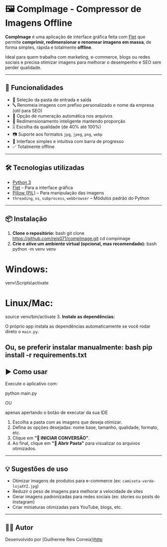 # 🖼️ CompImage - Compressor de Imagens Offline

**CompImage** é uma aplicação de interface gráfica feita com [Flet](https://flet.dev) que permite **comprimir, redimensionar e renomear imagens em massa**, de forma simples, rápida e totalmente **offline**.

Ideal para quem trabalha com marketing, e-commerce, blogs ou redes sociais e precisa otimizar imagens para melhorar o desempenho e SEO sem perder qualidade.

---

## 🚀 Funcionalidades

- 📁 Seleção da pasta de entrada e saída
- 🔤 Renomeia imagens com prefixo personalizado e nome da empresa (útil para SEO)
- 🔢 Opção de numeração automática nos arquivos
- 📏 Redimensionamento inteligente mantendo proporção
- 🎚️ Escolha da qualidade (de 40% até 100%)
- 📷 Suporte aos formatos `jpg`, `jpeg`, `png`, `webp`
- 🧠 Interface simples e intuitiva com barra de progresso
- ✅ Totalmente offline

---

## 🛠️ Tecnologias utilizadas

- [Python 3](https://www.python.org/)
- [Flet](https://flet.dev/) – Para a interface gráfica
- [Pillow (PIL)](https://python-pillow.org/) – Para manipulação das imagens
- `threading`, `os`, `subprocess`, `webbrowser` – Módulos padrão do Python

---

## 📦 Instalação

1. **Clone o repositório:**
bash
git clone https://github.com/reis071/compImage.git
cd compimage
2. **Crie e ative um ambiente virtual (opcional, mas recomendado):**
bash
python -m venv venv
# Windows:
venv\Scripts\activate
# Linux/Mac:
source venv/bin/activate
3. **Instale as dependências:**

O próprio app instala as dependências automaticamente se você rodar direto o `main.py`.

Ou, se preferir instalar manualmente:
bash
pip install -r requirements.txt
---

## ▶️ Como usar

Execute o aplicativo com:

python main.py

OU

apenas apertando o botão de executar da sua IDE
1. Escolha a pasta com as imagens que deseja otimizar.
2. Defina as opções desejadas: nome base, tamanho, qualidade, formato, etc.
3. Clique em **"🚀 INICIAR CONVERSÃO"**.
4. Ao final, clique em **"📂 Abrir Pasta"** para visualizar os arquivos otimizados.

---

## 💡 Sugestões de uso

- Otimizar imagens de produtos para e-commerce (ex: `camiseta-verde-lojaXYZ.jpg`)
- Reduzir o peso de imagens para melhorar a velocidade de sites
- Gerar imagens padronizadas para redes sociais (ex: stories ou posts do Instagram)
- Criar miniaturas otimizadas para YouTube, blogs, etc.

---

## 🧑‍💻 Autor

Desenvolvido por [Guilherme Reis Correia]([http](https://github.com/reis071)

